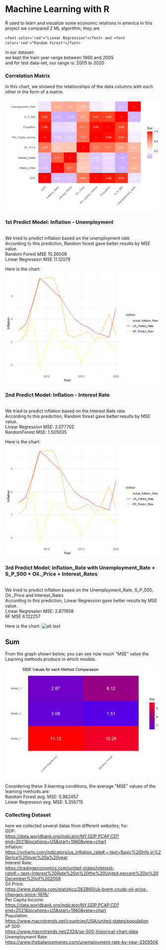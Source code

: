 # Machine Learning with R
R used to learn and visualize some economic relations in america
In this project we compared 2 ML algorithm, they are

    <font color='red'>"Linear Regression"</font> and <font color='red'>"Random Forest"</font> 

in our dataset:
<br>we kept the train year range between 1960 and 2005 
<br>and for test data-set, our range is: 2005 to 2020


### Correlation Matrix
In this chart, we showed the relationships of the data columns with each other in the form of a matrix.
 
![alt text](https://github.com/TkRsln/MLwithR_1/blob/main/pictures/CorMatrix.png?raw=true)

### 1st Predict Model: Inflation - Unemployment
<br>We tried to predict inflation based on the unemployment rate.
<br>According to this prediction, Random forest gave better results by MSE value.
<br>Random Forest MSE 10.26008
<br>Linear Regression MSE 11.12079

Here is the chart:
![alt text](https://github.com/TkRsln/MLwithR_1/blob/main/pictures/unemp_inf_predict.png?raw=true)


### 2nd Predict Model: Inflation - Interest Rate
<br>We tried to predict inflation based on the Interest Rate rate.
<br>According to this prediction, Random forest gave better results by MSE value.
<br>Linear Regression MSE: 2.077702
<br>RandomForest MSE: 1.505035

Here is the chart:
![alt text](https://github.com/TkRsln/MLwithR_1/blob/main/pictures/unemp_inf_predict.png?raw=true)

### 3rd Predict Model: Inflation_Rate  with Unemployment_Rate + S_P_500 + Oil._Price + Interest_Rates 
<br>We tried to predict inflation based on the Unemployment_Rate, S_P_500, Oil._Price and Interest_Rates 
<br>According to this prediction, Linear Regression gave better results by MSE value.
<br>Linear Regression MSE: 2.871658
<br>RF MSE 6.122257

Here is the chart:
![alt text]([http://url/to/img.png](https://github.com/TkRsln/MLwithR_1/blob/main/pictures/4_inf_predict.png?raw=true))


## Sum
From the graph shown below, you can see how much "MSE" value the Learning methods produce in which models.

![alt text](https://github.com/TkRsln/MLwithR_1/blob/main/pictures/ConfusionMatrix.png?raw=true)

Considering these 3 learning conditions, the average "MSE" values of the learning methods are:
<br>Random Forest avg. MSE: 5.962457
<br>Linear Regression avg. MSE: 5.356715


### Collecting Dataset
here we collected several datas from different websites;
for:
<br>GDP:
<br>https://data.worldbank.org/indicator/NY.GDP.PCAP.CD?end=2021&locations=US&start=1960&view=chart
<br>Inflation: 
<br>https://ycharts.com/indicators/us_inflation_rate#:~:text=Basic%20Info,in%20price%20over%20a%20year
<br>Interest Rate: 
<br>https://tradingeconomics.com/united-states/interest-rate#:~:text=Interest%20Rate%20in%20the%20United,percent%20in%20December%20of%202008
<br>Oil Price: 
<br>https://www.statista.com/statistics/262860/uk-brent-crude-oil-price-changes-since-1976/
<br>Per Capita Income: 
<br>https://data.worldbank.org/indicator/NY.GDP.PCAP.CD?end=2021&locations=US&start=1960&view=chart
<br>Population: 
<br>https://www.macrotrends.net/countries/USA/united-states/population
<br>sP 500: 
<br>https://www.macrotrends.net/2324/sp-500-historical-chart-data
<br>Unemployment Rate: 
<br>https://www.thebalancemoney.com/unemployment-rate-by-year-3305506

